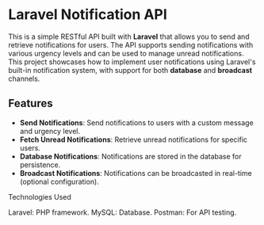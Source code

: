 # Laravel Notification API

This is a simple RESTful API built with **Laravel** that allows you to send and retrieve notifications for users. The API supports sending notifications with various urgency levels and can be used to manage unread notifications. This project showcases how to implement user notifications using Laravel's built-in notification system, with support for both **database** and **broadcast** channels.

## Features

- **Send Notifications**: Send notifications to users with a custom message and urgency level.
- **Fetch Unread Notifications**: Retrieve unread notifications for specific users.
- **Database Notifications**: Notifications are stored in the database for persistence.
- **Broadcast Notifications**: Notifications can be broadcasted in real-time (optional configuration).

Technologies Used

Laravel: PHP framework.
MySQL: Database.
Postman: For API testing.
